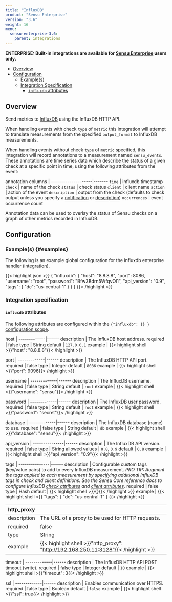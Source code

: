 ```yaml
---
title: "InfluxDB"
product: "Sensu Enterprise"
version: "3.6"
weight: 16
menu:
  sensu-enterprise-3.6:
    parent: integrations
---
```

**ENTERPRISE: Built-in integrations are available for [Sensu Enterprise][1]
users only.**

- [Overview](#overview)
- [Configuration](#configuration)
  - [Example(s)](#examples)
  - [Integration Specification](#integration-specification)
    - [`influxdb` attributes](#influxdb-attributes)

## Overview

Send metrics to [InfluxDB][2] using the InfluxDB HTTP API.

When handling events with check `type`  of `metric` this integration will attempt to translate measurements from the specified `output_format` to InfluxDB measurements.

When handling events without check `type` of `metric` specified, this integration will record annotations to a measurement named `sensu_events`. These annotations are time series data which describe the status of a given check at a specific point in time, using the following attributes from the event:

annotation columns  | 
--------------------|-------
`time`              | influxdb timestamp
`check`             | name of the check
`status`            | check status
`client`            | client name
`action`            | action of the event
`description`       | output from the check (defaults to check output unless you specify a [notification][6] or [description][7])
`occurrences`       | event occurrence count

Annotation data can be used to overlay the status of Sensu checks on a graph of other metrics recorded in InfluxDB.


## Configuration

### Example(s) {#examples}

The following is an example global configuration for the influxdb enterprise
handler (integration).

{{< highlight json >}}
{
  "influxdb": {
    "host": "8.8.8.8",
    "port": 8086,
    "username": "root",
    "password": "Bfw3Bdrn5WfqvOl1",
    "api_version": "0.9",
    "tags": {
      "dc": "us-central-1"
    }
  }
}
{{< /highlight >}}

### Integration specification

#### `influxdb` attributes

The following attributes are configured within the `{"influxdb": {} }`
[configuration scope][3].

host         | 
-------------|------
description  | The InfluxDB host address.
required     | false
type         | String
default      | `127.0.0.1`
example      | {{< highlight shell >}}"host": "8.8.8.8"{{< /highlight >}}

port         | 
-------------|------
description  | The InfluxDB HTTP API port.
required     | false
type         | Integer
default      | `8086`
example      | {{< highlight shell >}}"port": 9096{{< /highlight >}}

username     | 
-------------|------
description  | The InfluxDB username.
required     | false
type         | String
default      | `root`
example      | {{< highlight shell >}}"username": "sensu"{{< /highlight >}}

password     | 
-------------|------
description  | The InfluxDB user password.
required     | false
type         | String
default      | `root`
example      | {{< highlight shell >}}"password": "secret"{{< /highlight >}}

database     | 
-------------|------
description  | The InfluxDB database (name) to use.
required     | false
type         | String
default      | `db`
example      | {{< highlight shell >}}"database": "sensu"{{< /highlight >}}

api_version    | 
---------------|------
description    | The InfluxDB API version.
required       | false
type           | String
allowed values | `0.8`, `0.9`
default        | `0.8`
example        | {{< highlight shell >}}"api_version": "0.9"{{< /highlight >}}

tags           | 
---------------|------
description    | Configurable custom tags (key/value pairs) to add to every InfluxDB measurement. _PRO TIP: Augment the tags applied to each measurement by specifying additional InfluxDB tags in check and client definitions. See the Sensu Core reference docs to configure InfluxDB [check attributes][4] and [client attributes][5]._
required       | false
type           | Hash
default        | {{< highlight shell >}}{}{{< /highlight >}}
example        | {{< highlight shell >}}
"tags": {
  "dc": "us-central-1"
}
{{< /highlight >}}

http_proxy   | |
-------------|------
description  | The URL of a proxy to be used for HTTP requests.
required     | false
type         | String
example      | {{< highlight shell >}}"http_proxy": "http://192.168.250.11:3128"{{< /highlight >}}

timeout      | 
-------------|------
description  | The InfluxDB HTTP API POST timeout (write).
required     | false
type         | Integer
default      | `10`
example      | {{< highlight shell >}}"timeout": 3{{< /highlight >}}

ssl          | 
-------------|------
description  | Enables communication over HTTPS.
required     | false
type         | Boolean
default      | `false`
example      | {{< highlight shell >}}"ssl": true{{< /highlight >}}


[1]:  /sensu-enterprise
[2]:  https://influxdata.com?ref=sensu-enterprise
[3]:  /sensu-core/latest/reference/configuration#configuration-scopes
[4]:  /sensu-core/latest/reference/checks#influxdb-attributes
[5]:  /sensu-core/latest/reference/clients#influxdb-attributes
[6]:  /sensu-core/latest/reference/checks#notification
[7]:  /sensu-core/latest/reference/checks#description
